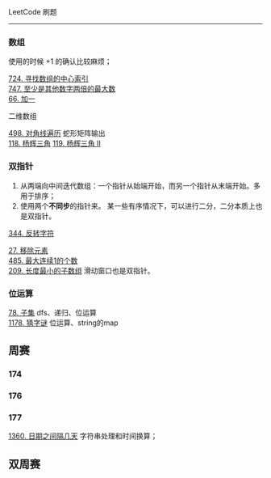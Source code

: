 LeetCode 刷题
***

### 数组

使用的时候 +1 的确认比较麻烦；

[724. 寻找数组的中心索引](code/724.%20寻找数组的中心索引.md)  
[747. 至少是其他数字两倍的最大数](code/747.%20至少是其他数字两倍的最大数.md)  
[66. 加一](code/66.%20加一.md)

二维数组  

[498. 对角线遍历](code/498.%20对角线遍历.md) 蛇形矩阵输出  
[118. 杨辉三角](code/118.%20杨辉三角.md) [119. 杨辉三角 II](code/119.%20杨辉三角%20II.md)


### 双指针 

1. 从两端向中间迭代数组：一个指针从始端开始，而另一个指针从末端开始。多用于排序；   
2. 使用两个**不同步**的指针来。
某一些有序情况下，可以进行二分，二分本质上也是双指针。

[344. 反转字符](code/344.%20反转字符.md)   
    
[27. 移除元素](code/27.%20移除元素.md)  
[485. 最大连续1的个数](code/485.%20最大连续1的个数.md)   
[209. 长度最小的子数组](code/209.%20长度最小的子数组.md) 滑动窗口也是双指针。

###  位运算

[78. 子集](code/78.%20子集.md) dfs、递归、位运算   
[1178. 猜字谜](code/1178.%20猜字谜.md) 位运算、string的map

## 周赛

### 174

### 176

### 177 

[1360. 日期之间隔几天](code/1360.%20日期之间隔几天.md) 字符串处理和时间换算；

## 双周赛